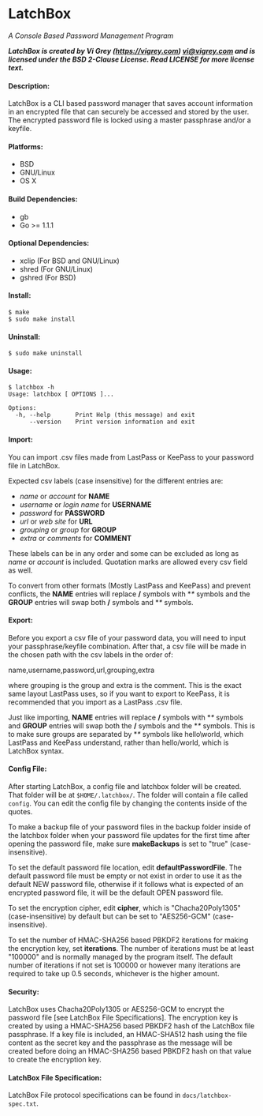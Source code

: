 # LatchBox

_A Console Based Password Management Program_

**_LatchBox is created by Vi Grey (https://vigrey.com) <vi@vigrey.com> and is licensed under the BSD 2-Clause License.  Read LICENSE for more license text._**

#### Description:
LatchBox is a CLI based password manager that saves account information in an encrypted file that can securely be accessed and stored by the user.  The encrypted password file is locked using a master passphrase and/or a keyfile.

#### Platforms:
- BSD
- GNU/Linux
- OS X

#### Build Dependencies:
- gb
- Go >= 1.1.1

#### Optional Dependencies:
- xclip (For BSD and GNU/Linux)
- shred (For GNU/Linux)
- gshred (For BSD)

#### Install:
    $ make
    $ sudo make install

#### Uninstall:
    $ sudo make uninstall

#### Usage:
    $ latchbox -h
    Usage: latchbox [ OPTIONS ]...

    Options:
      -h, --help       Print Help (this message) and exit
          --version    Print version information and exit

#### Import:
You can import .csv files made from LastPass or KeePass to your password file in LatchBox.

Expected csv labels (case insensitive) for the different entries are:

- *name* or *account* for **NAME**
- *username* or *login name* for **USERNAME**
- *password* for **PASSWORD**
- *url* or *web site* for **URL**
- *grouping* or *group* for **GROUP**
- *extra* or *comments* for **COMMENT**

These labels can be in any order and some can be excluded as long as *name* or *account* is included.  Quotation marks are allowed every csv field as well.

To convert from other formats (Mostly LastPass and KeePass) and prevent conflicts, the **NAME** entries will replace **/** symbols with **\** symbols and the **GROUP** entries will swap both **/** symbols and **\** symbols.

#### Export:
Before you export a csv file of your password data, you will need to input your passphrase/keyfile combination.  After that, a csv file will be made in the chosen path with the csv labels in the order of:

name,username,password,url,grouping,extra

where grouping is the group and extra is the comment.  This is the exact same layout LastPass uses, so if you want to export to KeePass, it is recommended that you import as a LastPass .csv file.

Just like importing, **NAME** entries will replace **/** symbols with **\** symbols and **GROUP** entries will swap both the **/** symbols and the **\** symbols.  This is to make sure groups are separated by **\** symbols like hello\world, which LastPass and KeePass understand, rather than hello/world, which is LatchBox syntax.

#### Config File:
After starting LatchBox, a config file and latchbox folder will be created.  That folder will be at `$HOME/.latchbox/`.  The folder will contain a file called `config`.  You can edit the config file by changing the contents inside of the quotes.

To make a backup file of your password files in the backup folder inside of the latchbox folder when your password file updates for the first time after opening the password file, make sure **makeBackups** is set to "true" (case-insensitive).

To set the default password file location, edit **defaultPasswordFile**.  The default password file must be empty or not exist in order to use it as the default NEW password file, otherwise if it follows what is expected of an encrypted password file, it will be the default OPEN password file.

To set the encryption cipher, edit **cipher**, which is "Chacha20Poly1305" (case-insensitive) by default but can be set to "AES256-GCM" (case-insensitive).

To set the number of HMAC-SHA256 based PBKDF2 iterations for making the encryption key, set **iterations**.  The number of iterations must be at least "100000" and is normally managed by the program itself.  The default number of iterations if not set is 100000 or however many iterations are required to take up 0.5 seconds, whichever is the higher amount.

#### Security:
LatchBox uses Chacha20Poly1305 or AES256-GCM to encrypt the password file [see LatchBox File Specifications].  The encryption key is created by using a HMAC-SHA256 based PBKDF2 hash of the LatchBox file passphrase.  If a key file is included, an HMAC-SHA512 hash using the file content as the secret key and the passphrase as the message will be created before doing an HMAC-SHA256 based PBKDF2 hash on that value to create the encryption key.

#### LatchBox File Specification:
LatchBox File protocol specifications can be found in `docs/latchbox-spec.txt`.
